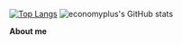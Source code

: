   <br><br>

[![Top Langs](https://github-readme-stats.vercel.app/api/top-langs/?username=economyplusdev&langs_count=8)](https://github.com/economyplusdev/github-readme-stats)
![economyplus's GitHub stats](https://github-readme-stats.vercel.app/api?username=economyplusdev&hide=contribs,prs&theme=tokyonight)

**About me**





